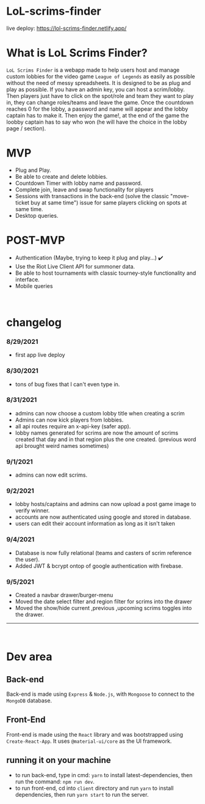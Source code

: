 # LoL-scrims-finder

live deploy: https://lol-scrims-finder.netlify.app/

# What is LoL Scrims Finder?

`LoL Scrims Finder` is a webapp made to help users host and manage custom lobbies for the video game `League of Legends` as easily as possible without the need of
messy spreadsheets. It is designed to be as plug and play as possible.
If you have an admin key, you can host a scrim/lobby. Then players just have to click on the spot/role and team they want to play in, they can change roles/teams and leave the game. Once the countdown reaches 0 for the lobby, a password and name will appear and the lobby captain has to make it. Then enjoy the game!, at the end of the game the loobby captain has to say who won (he will have the choice in the lobby page / section).

# MVP

- Plug and Play.
- Be able to create and delete lobbies.
- Countdown Timer with lobby name and password.
- Complete join, leave and swap functionality for players
- Sessions with transactions in the back-end (solve the classic "move-ticket buy at same time") issue for same players clicking on spots at same time.
- Desktop queries.

# POST-MVP

- Authentication (Maybe, trying to keep it plug and play...) ✔️
- Use the Riot Live Client API for summoner data.
- Be able to host tournaments with classic tourney-style functionality and interface.
- Mobile queries

<br />

# changelog

### 8/29/2021

- first app live deploy

### 8/30/2021

- tons of bug fixes that I can't even type in.

### 8/31/2021

- admins can now choose a custom lobby title when creating a scrim
- Admins can now kick players from lobbies.
- all api routes require an x-api-key (safer app).
- lobby names generated for scrims are now the amount of scrims created that day and in that region plus the one created. (previous word api brought weird names sometimes)

### 9/1/2021

- admins can now edit scrims.

### 9/2/2021

- lobby hosts/captains and admins can now upload a post game image to verify winner.
- accounts are now authenticated using google and stored in database.
- users can edit their account information as long as it isn't taken

### 9/4/2021
- Database is now fully relational (teams and casters of scrim reference the user).
- Added JWT & bcrypt ontop of google authentication with firebase.

### 9/5/2021
- Created a navbar drawer/burger-menu
- Moved the date select filter and region filter for scrims into the drawer
- Moved the show/hide current ,previous ,upcoming scrims toggles into the drawer.

---

<br />

# Dev area

## Back-end

Back-end is made using `Express` & `Node.js`, with `Mongoose` to connect to the `MongoDB` database.

## Front-End

Front-end is made using the `React` library and was bootstrapped using `Create-React-App`. It uses `@material-ui/core` as the UI framework.

## running it on your machine

- to run back-end, type in cmd: `yarn` to install latest-dependencies, then run the command: `npm run dev`.
- to run front-end, cd into `client` directory and run `yarn` to install dependencies, then run `yarn start` to run the server.
